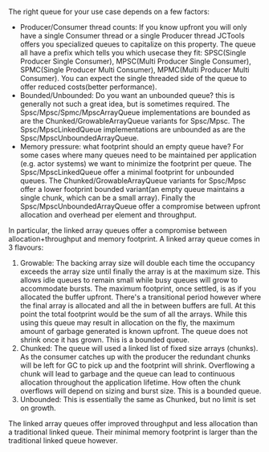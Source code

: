 The right queue for your use case depends on a few factors:
* Producer/Consumer thread counts: If you know upfront you will only have a single Consumer thread or a single Producer thread JCTools offers you specialized queues to capitalize on this property. The queue all have a prefix which tells you which usecase they fit: SPSC(Single Producer Single Consumer), MPSC(Multi Producer Single Consumer), SPMC(Single Producer Multi Consumer), MPMC(Multi Producer Multi Consumer). You can expect the single threaded side of the queue to offer reduced costs(better performance).
* Bounded/Unbounded: Do you want an unbounded queue? this is generally not such a great idea, but is sometimes required. The Spsc/Mpsc/Spmc/MpscArrayQueue implementations are bounded as are the Chunked/GrowableArrayQueue variants for Spsc/Mpsc. The Spsc/MpscLinkedQueue implementations are unbounded as are the Spsc/MpscUnboundedArrayQueue.
* Memory pressure: what footprint should an empty queue have? For some cases where many queues need to be maintained per application (e.g. actor systems) we want to minimize the footprint per queue. The Spsc/MpscLinkedQueue offer a minimal footprint for unbounded queues. The Chunked/GrowableArrayQueue variants for Spsc/Mpsc offer a lower footprint bounded variant(an empty queue maintains a single chunk, which can be a small array). Finally the Spsc/MpscUnboundedArrayQueue offer a compromise between upfront allocation and overhead per element and throughput.

In particular, the linked array queues offer a compromise between allocation+throughput and memory footprint. A linked array queue comes in 3 flavours:
 1. Growable: The backing array size will double each time the occupancy exceeds the array size until finally the array is at the maximum size. This allows idle queues to remain small while busy queues will grow to accommodate bursts. The maximum footprint, once settled, is as if you allocated the buffer upfront. There's a transitional period however where the final array is allocated and all the in between buffers are full. At this point the total footprint would be the sum of all the arrays. While this using this queue may result in allocation on the fly, the maximum amount of garbage generated is known upfront. The queue does not shrink once it has grown. This is a bounded queue.
 2. Chunked: The queue will used a linked list of fixed size arrays (chunks). As the consumer catches up with the producer the redundant chunks will be left for GC to pick up and the footprint will shrink. Overflowing a chunk will lead to garbage and the queue can lead to continuous allocation throughout the application lifetime. How often the chunk overflows will depend on sizing and burst size. This is a bounded queue.
 3. Unbounded: This is essentially the same as Chunked, but no limit is set on growth.

The linked array queues offer improved throughput and less allocation than a traditional linked queue. Their minimal memory footprint is larger than the traditional linked queue however.


